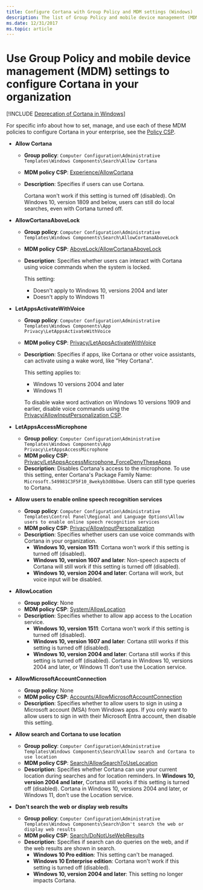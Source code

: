 ```yaml
---
title: Configure Cortana with Group Policy and MDM settings (Windows)
description: The list of Group Policy and mobile device management (MDM) policy settings that apply to Cortana at work.
ms.date: 12/31/2017
ms.topic: article
--- 
```


# Use Group Policy and mobile device management (MDM) settings to configure Cortana in your organization
<!--Using include for Cortana in Windows deprecation -->
[!INCLUDE [Deprecation of Cortana in Windows](./includes/cortana-deprecation.md)] 

For specific info about how to set, manage, and use each of these MDM policies to configure Cortana in your enterprise, see the [Policy CSP](/windows/client-management/mdm/policy-configuration-service-provider). 

- **Allow Cortana**
  - **Group policy**: `Computer Configuration\Administrative Templates\Windows Components\Search\Allow Cortana`
  - **MDM policy CSP**: [Experience/AllowCortana](/windows/client-management/mdm/policy-csp-experience#experience-allowcortana)
  - **Description**: Specifies if users can use Cortana. 

    Cortana won't work if this setting is turned off (disabled). On Windows 10, version 1809 and below, users can still do local searches, even with Cortana turned off. 

- **AllowCortanaAboveLock**
  - **Group policy**: `Computer Configuration\Administrative Templates\Windows Components\Search\AllowCortanaAboveLock`
  - **MDM policy CSP**: [AboveLock/AllowCortanaAboveLock](/windows/client-management/mdm/policy-csp-abovelock#abovelock-allowcortanaabovelock)
  - **Description**: Specifies whether users can interact with Cortana using voice commands when the system is locked. 

    This setting: 

    - Doesn't apply to Windows 10, versions 2004 and later
    - Doesn't apply to Windows 11 

- **LetAppsActivateWithVoice**
  - **Group policy**: `Computer Configuration\Administrative Templates\Windows Components\App Privacy\LetAppsActivateWithVoice`
  - **MDM policy CSP**: [Privacy/LetAppsActivateWithVoice](/windows/client-management/mdm/policy-csp-privacy#privacy-letappsactivatewithvoice)
  - **Description**: Specifies if apps, like Cortana or other voice assistants, can activate using a wake word, like "Hey Cortana". 

    This setting applies to: 

    - Windows 10 versions 2004 and later
    - Windows 11 

    To disable wake word activation on Windows 10 versions 1909 and earlier, disable voice commands using the [Privacy/AllowInputPersonalization CSP](/windows/client-management/mdm/policy-csp-privacy#privacy-allowinputpersonalization). 

- **LetAppsAccessMicrophone**
  - **Group policy**: `Computer Configuration\Administrative Templates\Windows Components\App Privacy\LetAppsAccessMicrophone`
  - **MDM policy CSP**: [Privacy/LetAppsAccessMicrophone_ForceDenyTheseApps](/windows/client-management/mdm/policy-csp-privacy#privacy-letappsaccessmicrophone-forcedenytheseapps)
  - **Description**: Disables Cortana's access to the microphone. To use this setting, enter Cortana's Package Family Name: `Microsoft.549981C3F5F10_8wekyb3d8bbwe`. Users can still type queries to Cortana. 

- **Allow users to enable online speech recognition services**
  - **Group policy**: `Computer Configuration\Administrative Templates\Control Panel\Regional and Language Options\Allow users to enable online speech recognition services`
  - **MDM policy CSP**: [Privacy/AllowInputPersonalization](/windows/client-management/mdm/policy-csp-privacy#privacy-allowinputpersonalization)
  - **Description**: Specifies whether users can use voice commands with Cortana in your organization.
    - **Windows 10, version 1511**: Cortana won't work if this setting is turned off (disabled).
    - **Windows 10, version 1607 and later**: Non-speech aspects of Cortana will still work if this setting is turned off (disabled).
    - **Windows 10, version 2004 and later**: Cortana will work, but voice input will be disabled. 

- **AllowLocation**
  - **Group policy**: None
  - **MDM policy CSP**: [System/AllowLocation](/windows/client-management/mdm/policy-csp-system#system-allowlocation)
  - **Description**: Specifies whether to allow app access to the Location service.
    - **Windows 10, version 1511**: Cortana won't work if this setting is turned off (disabled).
    - **Windows 10, version 1607 and later**: Cortana still works if this setting is turned off (disabled).
    - **Windows 10, version 2004 and later**: Cortana still works if this setting is turned off (disabled). Cortana in Windows 10, versions 2004 and later, or Windows 11 don't use the Location service. 

- **AllowMicrosoftAccountConnection**
  - **Group policy**: None
  - **MDM policy CSP**: [Accounts/AllowMicrosoftAccountConnection](/windows/client-management/mdm/policy-csp-accounts#accounts-allowmicrosoftaccountconnection)
  - **Description**: Specifies whether to allow users to sign in using a Microsoft account (MSA) from Windows apps. If you only want to allow users to sign in with their Microsoft Entra account, then disable this setting. 

- **Allow search and Cortana to use location**
  - **Group policy**: `Computer Configuration\Administrative Templates\Windows Components\Search\Allow search and Cortana to use location`
  - **MDM policy CSP**: [Search/AllowSearchToUseLocation](/windows/client-management/mdm/policy-csp-search#search-allowsearchtouselocation)
  - **Description**: Specifies whether Cortana can use your current location during searches and for location reminders. In **Windows 10, version 2004 and later**, Cortana still works if this setting is turned off (disabled). Cortana in Windows 10, versions 2004 and later, or Windows 11, don't use the Location service. 

- **Don't search the web or display web results**
  - **Group policy**: `Computer Configuration\Administrative Templates\Windows Components\Search\Don't search the web or display web results`
  - **MDM policy CSP**: [Search/DoNotUseWebResults](/windows/client-management/mdm/policy-csp-search#search-donotusewebresults)
  - **Description**: Specifies if search can do queries on the web, and if the web results are shown in search.
    - **Windows 10 Pro edition**: This setting can't be managed.
    - **Windows 10 Enterprise edition**: Cortana won't work if this setting is turned off (disabled).
    - **Windows 10, version 2004 and later**: This setting no longer impacts Cortana.
